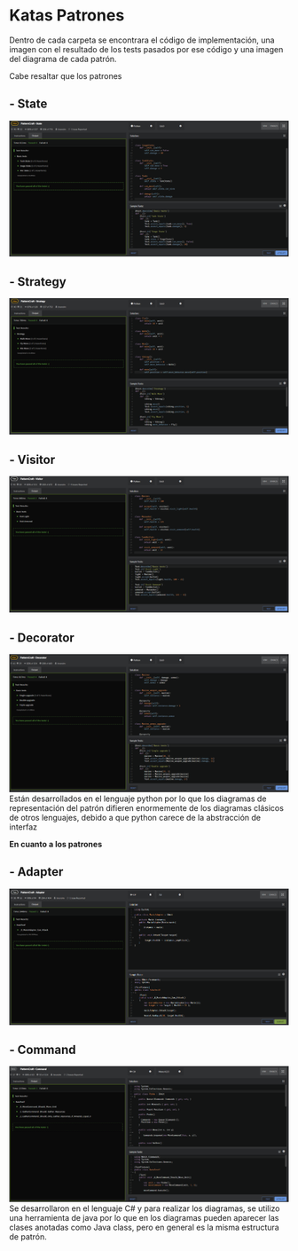 # Katas Patrones


Dentro de cada carpeta se encontrara el código de implementación, una imagen con el resultado de los tests pasados por ese código y una imagen del diagrama de cada patrón.


Cabe resaltar que los patrones 
## - State
![Aquí la descripción de la imagen por si no carga](https://raw.githubusercontent.com/aortizu365/KatasPatrones/master/State/State%20tests.PNG)
## - Strategy
![Aquí la descripción de la imagen por si no carga](https://raw.githubusercontent.com/aortizu365/KatasPatrones/master/Strategy/Strategy%20tests.PNG)
## - Visitor
![Aquí la descripción de la imagen por si no carga](https://raw.githubusercontent.com/aortizu365/KatasPatrones/master/Visitor/Visitor%20tests.PNG)
## - Decorator
![Aquí la descripción de la imagen por si no carga](https://raw.githubusercontent.com/aortizu365/KatasPatrones/master/Decorator/Decorator%20tests.PNG)
Están desarrollados en el lenguaje python por lo que los diagramas de representación del patrón difieren enormemente de los diagramas clásicos de otros lenguajes, debido a que python carece de la abstracción de interfaz


**En cuanto a los patrones** 
## - Adapter
![Aquí la descripción de la imagen por si no carga](https://raw.githubusercontent.com/aortizu365/KatasPatrones/master/Adapter/Adapter%20tests.PNG)
## - Command
![Aquí la descripción de la imagen por si no carga](https://raw.githubusercontent.com/aortizu365/KatasPatrones/master/Command/Command%20tests.PNG)
Se desarrollaron en el lenguaje C# y para realizar los diagramas, se utilizo una herramienta de java por lo que en los diagramas pueden aparecer las clases anotadas como Java class, pero en general es la misma estructura de patrón.
